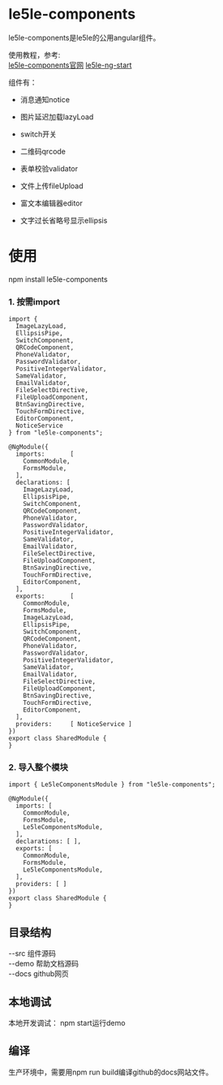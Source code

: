 # le5le-components  
le5le-components是le5le的公用angular组件。

使用教程，参考:  
<a href="https://le5le-com.github.io/le5le-components" target="_blank">le5le-components官网</a>
<a href="https://github.com/le5le-com/le5le-ng-start" target="_blank">le5le-ng-start</a>


组件有：  
+ 消息通知notice  
+ 图片延迟加载lazyLoad  
+ switch开关  
+ 二维码qrcode  
+ 表单校验validator  
+ 文件上传fileUpload  
+ 富文本编辑器editor   


+ 文字过长省略号显示ellipsis

#  使用
npm install le5le-components
### 1. 按需import  
```$xslt
import {
  ImageLazyLoad,
  EllipsisPipe,
  SwitchComponent,
  QRCodeComponent,
  PhoneValidator,
  PasswordValidator,
  PositiveIntegerValidator,
  SameValidator,
  EmailValidator,
  FileSelectDirective,
  FileUploadComponent,
  BtnSavingDirective,
  TouchFormDirective,
  EditorComponent,
  NoticeService 
} from "le5le-components";

@NgModule({
  imports:       [
    CommonModule,
    FormsModule,
  ],
  declarations: [
    ImageLazyLoad,
    EllipsisPipe,
    SwitchComponent,
    QRCodeComponent,
    PhoneValidator,
    PasswordValidator,
    PositiveIntegerValidator,
    SameValidator,
    EmailValidator,
    FileSelectDirective,
    FileUploadComponent,
    BtnSavingDirective,
    TouchFormDirective,
    EditorComponent,
  ],
  exports:       [
    CommonModule,
    FormsModule,
    ImageLazyLoad,
    EllipsisPipe,
    SwitchComponent,
    QRCodeComponent,
    PhoneValidator,
    PasswordValidator,
    PositiveIntegerValidator,
    SameValidator,
    EmailValidator,
    FileSelectDirective,
    FileUploadComponent,
    BtnSavingDirective,
    TouchFormDirective,
    EditorComponent,
  ],
  providers:     [ NoticeService ]
})
export class SharedModule {
}
```


### 2. 导入整个模块  
```$xslt
import { Le5leComponentsModule } from "le5le-components";

@NgModule({
  imports: [
    CommonModule,
    FormsModule,
    Le5leComponentsModule,
  ],
  declarations: [ ],
  exports: [
    CommonModule,
    FormsModule,
    Le5leComponentsModule,
  ],
  providers: [ ]
})
export class SharedModule {
}

```

## 目录结构  

--src 组件源码  
--demo 帮助文档源码  
--docs github网页



## 本地调试 
本地开发调试： npm start运行demo

## 编译  
生产环境中，需要用npm run build编译github的docs网站文件。



